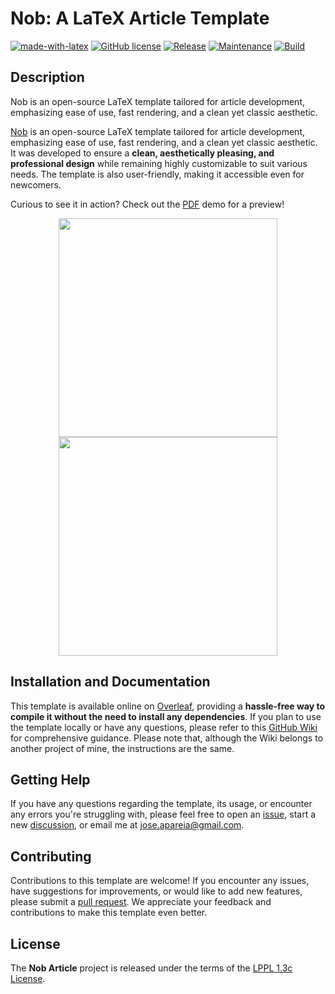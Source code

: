 # Nob: A LaTeX Article Template
[![made-with-latex](https://img.shields.io/badge/Made%20with-LaTeX-red.svg?style=flat-square)](https://www.latex-project.org/)
[![GitHub license](https://img.shields.io/badge/License-LPPL%20v1.3c-yellow.svg?style=flat-square)](https://www.latex-project.org/lppl/lppl-1-3c)
[![Release](https://img.shields.io/github/v/tag/joseareia/nob-article?style=flat-square&label=Release&color=8892BF)](https://github.com/joseareia/nob-article/releases)
[![Maintenance](https://img.shields.io/badge/Maintained-Yes-brightgreen.svg?style=flat-square)](https://github.com/joseareia/nob-article/graphs/commit-activity)
[![Build](https://img.shields.io/badge/Build-Passing-brightgreen.svg?style=flat-square)]()

## Description
Nob is an open-source LaTeX template tailored for article development, emphasizing ease of use, fast rendering, and a clean yet classic aesthetic.</p>

<p float="left">
<a href="https://github.com/joseareia/nob-article">Nob</a> is an open-source LaTeX template tailored for article development, emphasizing ease of use, fast rendering, and a clean yet classic aesthetic. It was developed to ensure a <b>clean, aesthetically pleasing, and professional design</b> while remaining highly customizable to suit various needs. The template is also user-friendly, making it accessible even for newcomers.

Curious to see it in action? Check out the <a href="https://www.overleaf.com/latex/templates/nob-article-template/jxdjsvjgshfc" target="_blank">PDF</a> demo for a preview!
</p>

<p align="center">
  <img src="https://github.com/joseareia/nob-article/blob/master/Assets/Figure01-B.png" width="350"/>
  <img src="https://github.com/joseareia/nob-article/blob/master/Assets/Figure02-B.png" width="350"/>
</p>

## Installation and Documentation
This template is available online on [Overleaf](https://www.overleaf.com/latex/templates/nob-article-template/jxdjsvjgshfc), providing a **hassle-free way to compile it without the need to install any dependencies**. If you plan to use the template locally or have any questions, please refer to this [GitHub Wiki](https://github.com/joseareia/ipleiria-thesis/wiki) for comprehensive guidance. Please note that, although the Wiki belongs to another project of mine, the instructions are the same.

## Getting Help
If you have any questions regarding the template, its usage, or encounter any errors you're struggling with, please feel free to open an [issue](https://github.com/joseareia/nob-article/issues), start a new [discussion](https://github.com/joseareia/nob-article/discussions), or email me at <a href="mailto:jose.apareia@gmail.com">jose.apareia@gmail.com</a>.

## Contributing
Contributions to this template are welcome! If you encounter any issues, have suggestions for improvements, or would like to add new features, please submit a [pull request](https://github.com/joseareia/nob-article/pulls). We appreciate your feedback and contributions to make this template even better.

## License
The **Nob Article** project is released under the terms of the [LPPL 1.3c License](https://www.latex-project.org/lppl/lppl-1-3c/).
